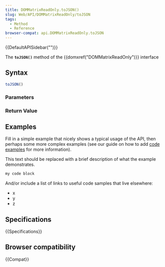 ```yaml
---
title: DOMMatrixReadOnly.toJSON()
slug: Web/API/DOMMatrixReadOnly/toJSON
tags:
  - Method
  - Reference
browser-compat: api.DOMMatrixReadOnly.toJSON
---
```

{{DefaultAPISidebar("")}}

The **`toJSON()`** method of the {{domxref("DOMMatrixReadOnly")}} interface 

## Syntax

```js
toJSON()
```

### Parameters



### Return Value



## Examples

Fill in a simple example that nicely shows a typical usage of the API, then perhaps some more complex examples (see our guide on how to add [code examples](/en-US/docs/MDN/Contribute/Structures/Code_examples) for more information).

This text should be replaced with a brief description of what the example demonstrates.

```js
my code block
```

And/or include a list of links to useful code samples that live elsewhere:

*   x
*   y
*   z

## Specifications

{{Specifications}}

## Browser compatibility

{{Compat}}

